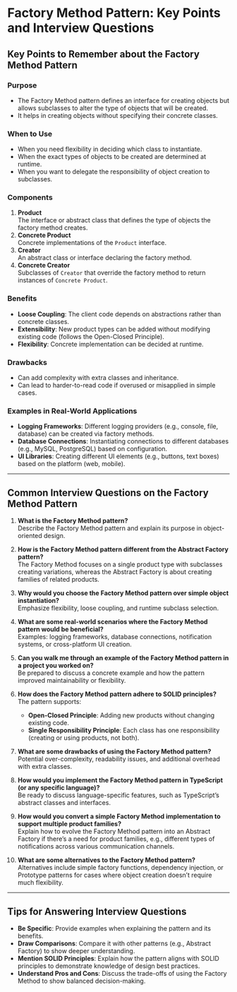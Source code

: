 # Factory Method Pattern: Key Points and Interview Questions

## Key Points to Remember about the Factory Method Pattern

### Purpose

- The Factory Method pattern defines an interface for creating objects but allows subclasses to alter the type of objects that will be created.
- It helps in creating objects without specifying their concrete classes.

### When to Use

- When you need flexibility in deciding which class to instantiate.
- When the exact types of objects to be created are determined at runtime.
- When you want to delegate the responsibility of object creation to subclasses.

### Components

1. **Product**  
   The interface or abstract class that defines the type of objects the factory method creates.
2. **Concrete Product**  
   Concrete implementations of the `Product` interface.
3. **Creator**  
   An abstract class or interface declaring the factory method.
4. **Concrete Creator**  
   Subclasses of `Creator` that override the factory method to return instances of `Concrete Product`.

### Benefits

- **Loose Coupling**: The client code depends on abstractions rather than concrete classes.
- **Extensibility**: New product types can be added without modifying existing code (follows the Open-Closed Principle).
- **Flexibility**: Concrete implementation can be decided at runtime.

### Drawbacks

- Can add complexity with extra classes and inheritance.
- Can lead to harder-to-read code if overused or misapplied in simple cases.

### Examples in Real-World Applications

- **Logging Frameworks**: Different logging providers (e.g., console, file, database) can be created via factory methods.
- **Database Connections**: Instantiating connections to different databases (e.g., MySQL, PostgreSQL) based on configuration.
- **UI Libraries**: Creating different UI elements (e.g., buttons, text boxes) based on the platform (web, mobile).

---

## Common Interview Questions on the Factory Method Pattern

1. **What is the Factory Method pattern?**  
   Describe the Factory Method pattern and explain its purpose in object-oriented design.

2. **How is the Factory Method pattern different from the Abstract Factory pattern?**  
   The Factory Method focuses on a single product type with subclasses creating variations, whereas the Abstract Factory is about creating families of related products.

3. **Why would you choose the Factory Method pattern over simple object instantiation?**  
   Emphasize flexibility, loose coupling, and runtime subclass selection.

4. **What are some real-world scenarios where the Factory Method pattern would be beneficial?**  
   Examples: logging frameworks, database connections, notification systems, or cross-platform UI creation.

5. **Can you walk me through an example of the Factory Method pattern in a project you worked on?**  
   Be prepared to discuss a concrete example and how the pattern improved maintainability or flexibility.

6. **How does the Factory Method pattern adhere to SOLID principles?**  
   The pattern supports:

   - **Open-Closed Principle**: Adding new products without changing existing code.
   - **Single Responsibility Principle**: Each class has one responsibility (creating or using products, not both).

7. **What are some drawbacks of using the Factory Method pattern?**  
   Potential over-complexity, readability issues, and additional overhead with extra classes.

8. **How would you implement the Factory Method pattern in TypeScript (or any specific language)?**  
   Be ready to discuss language-specific features, such as TypeScript’s abstract classes and interfaces.

9. **How would you convert a simple Factory Method implementation to support multiple product families?**  
   Explain how to evolve the Factory Method pattern into an Abstract Factory if there’s a need for product families, e.g., different types of notifications across various communication channels.

10. **What are some alternatives to the Factory Method pattern?**  
    Alternatives include simple factory functions, dependency injection, or Prototype patterns for cases where object creation doesn’t require much flexibility.

---

## Tips for Answering Interview Questions

- **Be Specific**: Provide examples when explaining the pattern and its benefits.
- **Draw Comparisons**: Compare it with other patterns (e.g., Abstract Factory) to show deeper understanding.
- **Mention SOLID Principles**: Explain how the pattern aligns with SOLID principles to demonstrate knowledge of design best practices.
- **Understand Pros and Cons**: Discuss the trade-offs of using the Factory Method to show balanced decision-making.
